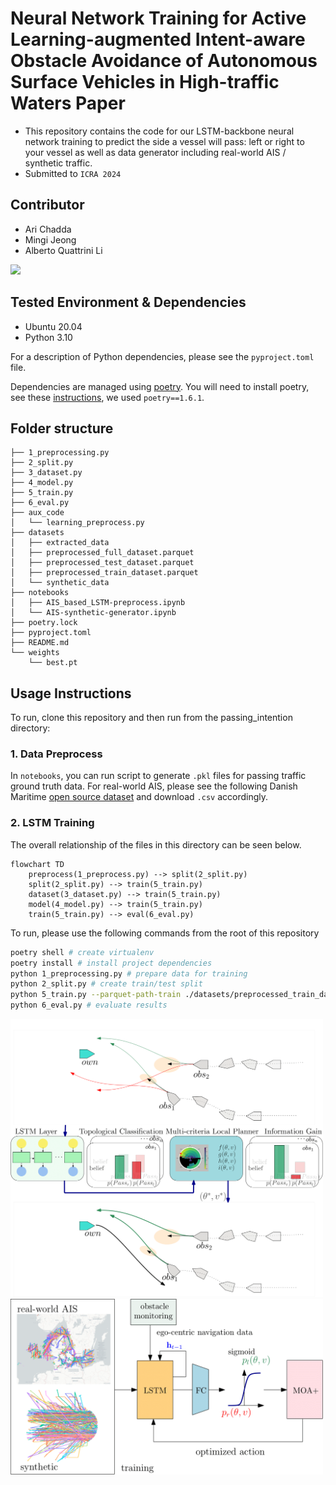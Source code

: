 # Neural Network Training for Active Learning-augmented Intent-aware Obstacle Avoidance of Autonomous Surface Vehicles in High-traffic Waters Paper

* This repository contains the code for our LSTM-backbone neural network training to predict the side a vessel will pass: left or right to your vessel as well as data generator including real-world AIS / synthetic traffic.
* Submitted to `ICRA 2024`

## Contributor
* Ari Chadda
* Mingi Jeong
* Alberto Quattrini Li

<img src="./imgs/demo.gif" width="800">


## Tested Environment & Dependencies
* Ubuntu 20.04
* Python 3.10

For a description of Python dependencies, please see the `pyproject.toml` file.

Dependencies are managed using [poetry](https://python-poetry.org/). You will need to install poetry, see these [instructions](https://python-poetry.org/docs/), we used `poetry==1.6.1`.



## Folder structure
```
├── 1_preprocessing.py
├── 2_split.py
├── 3_dataset.py
├── 4_model.py
├── 5_train.py
├── 6_eval.py
├── aux_code
│   └── learning_preprocess.py
├── datasets
│   ├── extracted_data
│   ├── preprocessed_full_dataset.parquet
│   ├── preprocessed_test_dataset.parquet
│   ├── preprocessed_train_dataset.parquet
│   └── synthetic_data
├── notebooks
│   ├── AIS_based_LSTM-preprocess.ipynb
│   └── AIS-synthetic-generator.ipynb
├── poetry.lock
├── pyproject.toml
├── README.md
└── weights
    └── best.pt

```

## Usage Instructions
To run, clone this repository and then run from the passing_intention directory:

### 1. Data Preprocess
In `notebooks`, you can run script to generate `.pkl` files for passing traffic ground truth data.
For real-world AIS, please see the following Danish Maritime [open source dataset](https://dma.dk/safety-at-sea/navigational-information/ais-data) and download `.csv` accordingly. 


### 2. LSTM Training 
The overall relationship of the files in this directory can be seen below.

```mermaid
flowchart TD
    preprocess(1_preprocess.py) --> split(2_split.py)
    split(2_split.py) --> train(5_train.py)
    dataset(3_dataset.py) --> train(5_train.py)
    model(4_model.py) --> train(5_train.py)
    train(5_train.py) --> eval(6_eval.py)
```

To run, please use the following commands from the root of this repository

```bash
poetry shell # create virtualenv
poetry install # install project dependencies
python 1_preprocessing.py # prepare data for training
python 2_split.py # create train/test split
python 5_train.py --parquet-path-train ./datasets/preprocessed_train_dataset.parquet --parquet-path-test ./datasets/preprocessed_test_dataset.parquet --learning-rate 1e-2 --num-workers 10 --is-training True --epochs 10000 --batch-size 20 # stopped at approx. 1000 epochs
python 6_eval.py # evaluate results
```

<img src="./imgs/overall.png" width="500">
<img src="./imgs/architecture.png" width="500">
